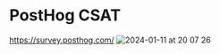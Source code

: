 # PostHog CSAT

https://survey.posthog.com/
![2024-01-11 at 20 07 26](https://github.com/PostHog/posthog-csat/assets/13001502/ac04b41a-06cb-44fe-b724-ad1208c54d02)

